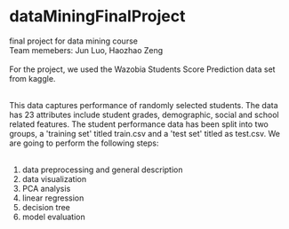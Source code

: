 # dataMiningFinalProject
final project for data mining course<br>
Team memebers: Jun Luo, Haozhao Zeng<br><br>
For the project, we used the Wazobia Students Score Prediction data set from kaggle.<br><br>

This data captures performance of randomly selected students. The data has 23 attributes include student grades, demographic, social and school related features. The student performance data has been split into two groups, a 'training set' titled train.csv and a 'test set' titled as test.csv. We are going to perform the following steps:<br><br>

1. data preprocessing and general description
2. data visualization
3. PCA analysis
4. linear regression
5. decision tree
6. model evaluation  

